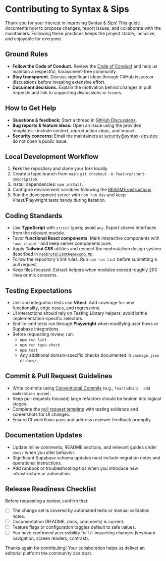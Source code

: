 # Contributing to Syntax & Sips

Thank you for your interest in improving Syntax & Sips! This guide documents how to propose changes, report issues, and collaborate with the maintainers. Following these practices keeps the project stable, inclusive, and enjoyable for everyone.

## Ground Rules

- **Follow the Code of Conduct.** Review the [Code of Conduct](CODE_OF_CONDUCT.md) and help us maintain a respectful, harassment-free community.
- **Stay transparent.** Discuss significant ideas through GitHub issues or discussions before investing extensive effort.
- **Document decisions.** Explain the motivation behind changes in pull requests and link to supporting discussions or issues.

## How to Get Help

- **Questions & feedback:** Start a thread in [GitHub Discussions](https://github.com/prashant-andani/Syntax-blogs/discussions).
- **Bug reports & feature ideas:** Open an issue using the provided templates—include context, reproduction steps, and impact.
- **Security concerns:** Email the maintainers at [security@syntax-sips.dev](mailto:security@syntax-sips.dev); do not open a public issue.

## Local Development Workflow

1. **Fork** the repository and clone your fork locally.
2. Create a topic branch from `main`: `git checkout -b feature/short-description`.
3. Install dependencies: `npm install`.
4. Configure environment variables following the [README instructions](README.md#-getting-started).
5. Run the development server with `npm run dev` and keep Vitest/Playwright tests handy during iteration.

## Coding Standards

- Use **TypeScript** with `strict` types; avoid `any`. Export shared interfaces from the relevant module.
- Favor **functional React components**. Mark interactive components with `'use client'` and keep server components pure.
- Apply **Tailwind CSS** utilities and respect the neobrutalism design system described in [`neobrutalismthemecomp.MD`](neobrutalismthemecomp.MD).
- Follow the repository's lint rules. Run `npm run lint` before submitting a pull request.
- Keep files focused. Extract helpers when modules exceed roughly 200 lines or mix concerns.

## Testing Expectations

- Unit and integration tests use **Vitest**. Add coverage for new functionality, edge cases, and regressions.
- UI interactions should rely on Testing Library helpers; avoid brittle implementation-specific selectors.
- End-to-end tests run through **Playwright** when modifying user flows or Supabase integrations.
- Before requesting review, run:
  - `npm run lint`
  - `npm run type-check`
  - `npm test`
  - Any additional domain-specific checks documented in `package.json` or `docs/`.

## Commit & Pull Request Guidelines

- Write commits using [Conventional Commits](https://www.conventionalcommits.org/) (e.g., `feat(admin): add moderation queue`).
- Keep pull requests focused; large refactors should be broken into logical stages.
- Complete the [pull request template](.github/PULL_REQUEST_TEMPLATE.md) with testing evidence and screenshots for UI changes.
- Ensure CI workflows pass and address reviewer feedback promptly.

## Documentation Updates

- Update inline comments, README sections, and relevant guides under `docs/` when you alter behavior.
- Significant Supabase schema updates must include migration notes and operational instructions.
- Add runbook or troubleshooting tips when you introduce new infrastructure or automation.

## Release Readiness Checklist

Before requesting a review, confirm that:

- [ ] The change set is covered by automated tests or manual validation notes.
- [ ] Documentation (README, docs, comments) is current.
- [ ] Feature flags or configuration toggles default to safe values.
- [ ] You have confirmed accessibility for UI-impacting changes (keyboard navigation, screen readers, contrast).

Thanks again for contributing! Your collaboration helps us deliver an editorial platform the community can trust.
